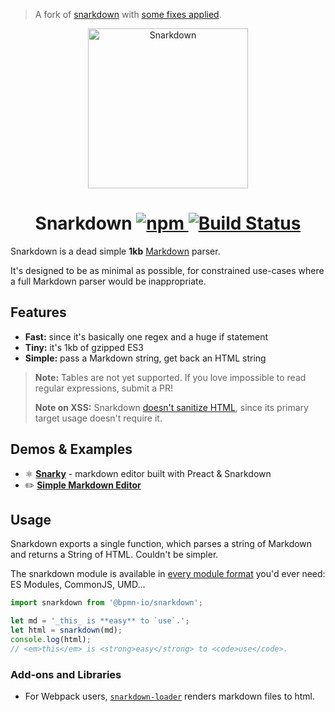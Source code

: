 > A fork of [snarkdown](https://github.com/developit/snarkdown) with [some fixes applied](https://github.com/developit/snarkdown/compare/master...bpmn-io:master).


<p align="center">
  <img src="https://cdn.jsdelivr.net/emojione/assets/svg/1f63c.svg" width="256" height="256" alt="Snarkdown">
</p>
<h1 align="center">
  Snarkdown
  <a href="https://www.npmjs.org/package/@bpmn-io/snarkdown">
    <img src="https://img.shields.io/npm/v/@bpmn-io/snarkdown.svg?style=flat" alt="npm">
  </a>
  <a href="https://github.com/bpmn-io/snarkdown/actions?query=workflow%3ACI"><img src="https://github.com/bpmn-io/snarkdown/workflows/CI/badge.svg" alt="Build Status" style="max-width:100%;"></a>
</h1>

Snarkdown is a dead simple **1kb** [Markdown] parser.

It's designed to be as minimal as possible, for constrained use-cases where a full Markdown parser would be inappropriate.


## Features

- **Fast:** since it's basically one regex and a huge if statement
- **Tiny:** it's 1kb of gzipped ES3
- **Simple:** pass a Markdown string, get back an HTML string

> **Note:** Tables are not yet supported. If you love impossible to read regular expressions, submit a PR!
>
> **Note on XSS:** Snarkdown [doesn't sanitize HTML](https://github.com/developit/snarkdown/issues/70), since its primary target usage doesn't require it.

## Demos & Examples

- ⚛️ [**Snarky**](https://snarky.surge.sh) - markdown editor built with Preact & Snarkdown
- ✏️ [**Simple Markdown Editor**](http://jsfiddle.net/developit/828w6t1x/)


## Usage

Snarkdown exports a single function, which parses a string of Markdown and returns a String of HTML. Couldn't be simpler.

The snarkdown module is available in [every module format](https://unpkg.com/@bpmn-io/snarkdown/dist/) you'd ever need: ES Modules, CommonJS, UMD...

```js
import snarkdown from '@bpmn-io/snarkdown';

let md = '_this_ is **easy** to `use`.';
let html = snarkdown(md);
console.log(html);
// <em>this</em> is <strong>easy</strong> to <code>use</code>.
```

### Add-ons and Libraries

- For Webpack users, [`snarkdown-loader`](https://github.com/Plugin-contrib/snarkdown-loader) renders markdown files to html.



[Markdown]: http://daringfireball.net/projects/markdown/
